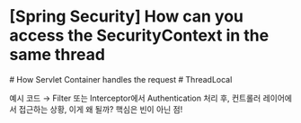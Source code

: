 # [Spring Security] How can you access the SecurityContext in the same thread

\# How Servlet Container handles the request # ThreadLocal 

예시 코드 → Filter 또는 Interceptor에서 Authentication 처리 후, 컨트롤러 레이어에서 접근하는 상황, 이게 왜 될까? 핵심은 빈이 아닌 점!


